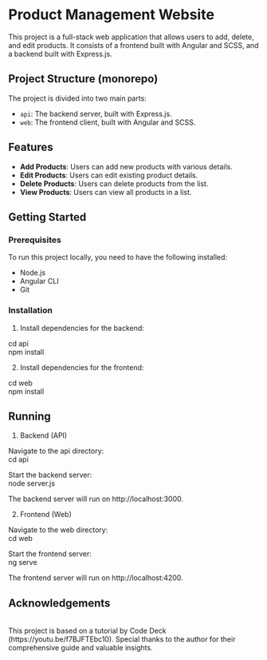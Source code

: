 # Product Management Website

This project is a full-stack web application that allows users to add, delete, and edit products. It consists of a frontend built with Angular and SCSS, and a backend built with Express.js.

## Project Structure (monorepo)

The project is divided into two main parts:

- `api`: The backend server, built with Express.js.
- `web`: The frontend client, built with Angular and SCSS.

## Features

- **Add Products**: Users can add new products with various details.
- **Edit Products**: Users can edit existing product details.
- **Delete Products**: Users can delete products from the list.
- **View Products**: Users can view all products in a list.

## Getting Started

### Prerequisites

To run this project locally, you need to have the following installed:

- Node.js
- Angular CLI
- Git

### Installation

1. Install dependencies for the backend:

cd api
<br>
npm install

2. Install dependencies for the frontend:

cd web
<br>
npm install

## Running

1. Backend (API)

Navigate to the api directory:
<br>
cd api

Start the backend server:
<br>
node server.js
<br>

The backend server will run on http://localhost:3000.

2. Frontend (Web)

Navigate to the web directory:
<br>
cd web

Start the frontend server:
<br>
ng serve
<br>

The frontend server will run on http://localhost:4200.

## Acknowledgements

<br>
This project is based on a tutorial by Code Deck (https://youtu.be/f7BJFTEbc10). Special thanks to the author for their comprehensive guide and valuable insights.
